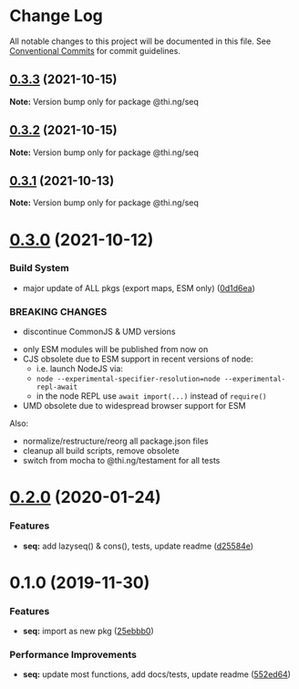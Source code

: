 # Change Log

All notable changes to this project will be documented in this file.
See [Conventional Commits](https://conventionalcommits.org) for commit guidelines.

## [0.3.3](https://github.com/thi-ng/umbrella/compare/@thi.ng/seq@0.3.2...@thi.ng/seq@0.3.3) (2021-10-15)

**Note:** Version bump only for package @thi.ng/seq





## [0.3.2](https://github.com/thi-ng/umbrella/compare/@thi.ng/seq@0.3.1...@thi.ng/seq@0.3.2) (2021-10-15)

**Note:** Version bump only for package @thi.ng/seq





## [0.3.1](https://github.com/thi-ng/umbrella/compare/@thi.ng/seq@0.3.0...@thi.ng/seq@0.3.1) (2021-10-13)

**Note:** Version bump only for package @thi.ng/seq





# [0.3.0](https://github.com/thi-ng/umbrella/compare/@thi.ng/seq@0.2.43...@thi.ng/seq@0.3.0) (2021-10-12)


### Build System

* major update of ALL pkgs (export maps, ESM only) ([0d1d6ea](https://github.com/thi-ng/umbrella/commit/0d1d6ea9fab2a645d6c5f2bf2591459b939c09b6))


### BREAKING CHANGES

* discontinue CommonJS & UMD versions

- only ESM modules will be published from now on
- CJS obsolete due to ESM support in recent versions of node:
  - i.e. launch NodeJS via:
  - `node --experimental-specifier-resolution=node --experimental-repl-await`
  - in the node REPL use `await import(...)` instead of `require()`
- UMD obsolete due to widespread browser support for ESM

Also:
- normalize/restructure/reorg all package.json files
- cleanup all build scripts, remove obsolete
- switch from mocha to @thi.ng/testament for all tests






#  [0.2.0](https://github.com/thi-ng/umbrella/compare/@thi.ng/seq@0.1.0...@thi.ng/seq@0.2.0) (2020-01-24) 

###  Features 

- **seq:** add lazyseq() & cons(), tests, update readme ([d25584e](https://github.com/thi-ng/umbrella/commit/d25584ed9b9600629d13f8f59217a3777372bb16)) 

#  0.1.0 (2019-11-30) 

###  Features 

- **seq:** import as new pkg ([25ebbb0](https://github.com/thi-ng/umbrella/commit/25ebbb00d8f992beaf4eaa0c855337c5932d6c1c)) 

###  Performance Improvements 

- **seq:** update most functions, add docs/tests, update readme ([552ed64](https://github.com/thi-ng/umbrella/commit/552ed646b5527569777500d0235de8e6d19ec67a))
